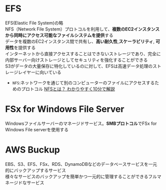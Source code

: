 # EFS
EFS(Elastic File System)の略  
NFS（Network File System）プロトコルを利用して、**複数のEC2インスタンスから同時にアクセス可能なファイルシステムを提供**する   
データを複数のEC2インスタンス間で共有し、**高い耐久性**,**スケーラビリティ**, **可用性**を提供する  
インターネットから直接アクセスすることはできないストレージであり、完全に内部サーバー向けストレージとしてセキュリティを強化することができる  
S3がデータの大量保存に特化しているのに対して、EFSは高速データ処理のストレージレイヤーに向いている
* `NFS`:ネットワークを通じて別のコンピューターのファイルにアクセスするためのプロトコル
[NFSとは？ わかりやすく10分で解説](https://www.netattest.com/nfs-2023_mkt_tst)

# FSx for Windows File Server
Windowsファイルサーバーのマネージドサービス。**SMBプロトコル**でFSx for Windows File serverを使用する 

# AWS Buckup
EBS、S3、EFS、FSx、RDS、DynamoDBなどのデータベースサービスを一元的にバックアップするサービス  
様々なサービスのバックアップを簡単かつ一元的に管理することができるフルマネージドなサービス  
